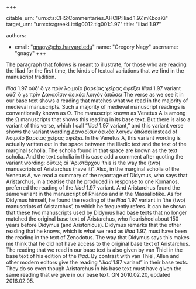 +++


citable_urn: "urn:cts:CHS:Commentaries.AHCIP:Iliad.1.97.mKboaKi"
target_urn: "urn:cts:greekLit:tlg0012.tlg001:1.97"
title: "Iliad 1.97"

authors:
- email: "gnagy@chs.harvard.edu"
  name: "Gregory Nagy"
  username: "gnagy"
+++

<p>The paragraph that follows is meant to illustrate, for those who are reading the Iliad for the first time, the kinds of textual variations that we find in the manuscript tradition.</p><p><em>Iliad</em> 1.97 οὐδ’ ὅ γε πρὶν λοιμοῖο βαρείας χεῖρας ἀφέξει
 <em>Iliad</em> 1.97 variant οὐδ’ ὅ γε πρὶν Δαναοῖσιν ἀεικέα λοιγὸν ἀπώσει
 The verse as we see it in our base text shows a reading that matches what we read in the majority of medieval manuscripts. Such a majority of medieval manuscript readings is conventionally known as Ω. The manuscript known as Venetus A is among the Ω manuscripts that shows this reading in its base text. But there is also a variant of this verse, which I call “<em>Iliad</em> 1.97 variant,” and this variant verse shows the variant wording Δαναοῖσιν ἀεικέα λοιγὸν ἀπώσει instead of λοιμοῖο βαρείας χεῖρας ἀφέξει. In the Venetus A, this variant wording is actually written out in the space between the Iliadic text and the text of the marginal scholia. The scholia found in that space are known as the text scholia. And the text scholia in this case add a comment after quoting the variant wording: οὕτως αἱ ᾿Αριστάρχου ‘this is the way the (two) manuscripts of Aristarchus (have it)’. Also, in the marginal scholia of the Venetus A, we read a summary of the reportage of Didymus, who says that Aristarchus, in a treatise that he produced in response to one Komanos, preferred the reading of the <em>Iliad</em> 1.97 variant. And Aristarchus found the same variant in the manuscript of Rhianos and in the Massaliotike. As for Didymus himself, he found the reading of the <em>Iliad</em> 1.97 variant in ‘the (two) manuscripts of Aristarchus’, to which he frequently refers. It can be shown that these two manuscripts used by Didymus had base texts that no longer matched the original base text of Aristarchus, who flourished about 150 years before Didymus (and Aristonicus). Didymus remarks that the other reading that he knows, which is what we read as <em>Iliad</em> 1.97, must have been the reading in the text of Zenodotus. The way that Didymus says this makes me think that he did not have access to the original base text of Aristarchus. The reading that we read in our base text is also given by van Thiel in the base text of his edition of the <em>Iliad</em>. By contrast with van Thiel, Allen and other modern editors give the reading “<em>Iliad</em> 1.97 variant” in their base texts. They do so even though Aristarchus in his base text must have given the same reading that we give in our base text. GN 2010.02.20, updated 2016.02.05.</p>